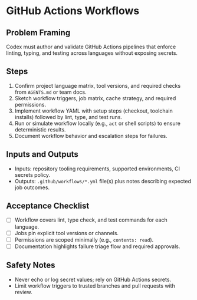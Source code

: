 # GitHub Actions Workflows
## Problem Framing
Codex must author and validate GitHub Actions pipelines that enforce linting, typing, and testing across languages without exposing secrets.

## Steps
1. Confirm project language matrix, tool versions, and required checks from `AGENTS.md` or team docs.
2. Sketch workflow triggers, job matrix, cache strategy, and required permissions.
3. Implement workflow YAML with setup steps (checkout, toolchain installs) followed by lint, type, and test runs.
4. Run or simulate workflow locally (e.g., `act` or shell scripts) to ensure deterministic results.
5. Document workflow behavior and escalation steps for failures.

## Inputs and Outputs
- Inputs: repository tooling requirements, supported environments, CI secrets policy.
- Outputs: `.github/workflows/*.yml` file(s) plus notes describing expected job outcomes.

## Acceptance Checklist
- [ ] Workflow covers lint, type check, and test commands for each language.
- [ ] Jobs pin explicit tool versions or channels.
- [ ] Permissions are scoped minimally (e.g., `contents: read`).
- [ ] Documentation highlights failure triage flow and required approvals.

## Safety Notes
- Never echo or log secret values; rely on GitHub Actions secrets.
- Limit workflow triggers to trusted branches and pull requests with review.
